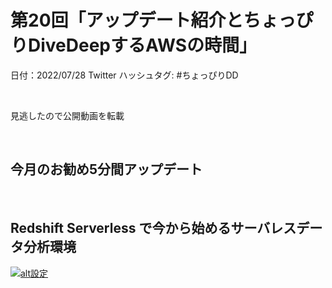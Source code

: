 # 第20回「アップデート紹介とちょっぴりDiveDeepするAWSの時間」

日付：2022/07/28
Twitter ハッシュタグ: #ちょっぴりDD

<br>

見逃したので公開動画を転載

<br>

## 今月のお勧め5分間アップデート

<br>

## Redshift Serverless で今から始めるサーバレスデータ分析環境

[![alt設定](http://img.youtube.com/vi/8ydlnbIg-MA/0.jpg)](https://www.youtube.com/watch?v=8ydlnbIg-MA)

<br>

